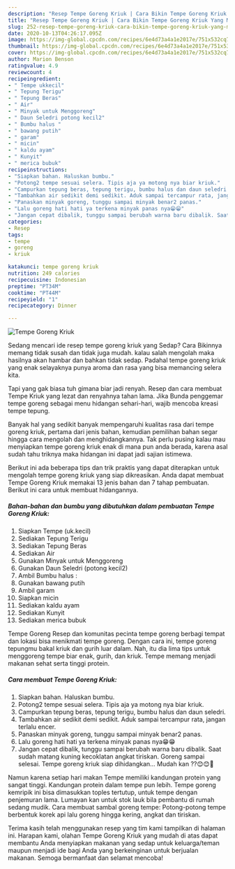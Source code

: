 ```yaml
---
description: "Resep Tempe Goreng Kriuk | Cara Bikin Tempe Goreng Kriuk Yang Mudah Dan Praktis"
title: "Resep Tempe Goreng Kriuk | Cara Bikin Tempe Goreng Kriuk Yang Mudah Dan Praktis"
slug: 252-resep-tempe-goreng-kriuk-cara-bikin-tempe-goreng-kriuk-yang-mudah-dan-praktis
date: 2020-10-13T04:26:17.095Z
image: https://img-global.cpcdn.com/recipes/6e4d73a4a1e2017e/751x532cq70/tempe-goreng-kriuk-foto-resep-utama.jpg
thumbnail: https://img-global.cpcdn.com/recipes/6e4d73a4a1e2017e/751x532cq70/tempe-goreng-kriuk-foto-resep-utama.jpg
cover: https://img-global.cpcdn.com/recipes/6e4d73a4a1e2017e/751x532cq70/tempe-goreng-kriuk-foto-resep-utama.jpg
author: Marion Benson
ratingvalue: 4.9
reviewcount: 4
recipeingredient:
- " Tempe ukkecil"
- " Tepung Terigu"
- " Tepung Beras"
- " Air"
- " Minyak untuk Menggoreng"
- " Daun Seledri potong kecil2"
- " Bumbu halus "
- " bawang putih"
- " garam"
- " micin"
- " kaldu ayam"
- " Kunyit"
- " merica bubuk"
recipeinstructions:
- "Siapkan bahan. Haluskan bumbu."
- "Potong2 tempe sesuai selera. Tipis aja ya motong nya biar kriuk."
- "Campurkan tepung beras, tepung terigu, bumbu halus dan daun seledri."
- "Tambahkan air sedikit demi sedikit. Aduk sampai tercampur rata, jangan terlalu encer."
- "Panaskan minyak goreng, tunggu sampai minyak benar2 panas."
- "Lalu goreng hati hati ya terkena minyak panas nya😁😁"
- "Jangan cepat dibalik, tunggu sampai berubah warna baru dibalik. Saat sudah matang kuning kecoklatan angkat tiriskan. Goreng sampai selesai. Tempe goreng kriuk siap dihidangkan... Mudah kan ??😊😊🤭"
categories:
- Resep
tags:
- tempe
- goreng
- kriuk

katakunci: tempe goreng kriuk 
nutrition: 249 calories
recipecuisine: Indonesian
preptime: "PT34M"
cooktime: "PT44M"
recipeyield: "1"
recipecategory: Dinner

---
```



![Tempe Goreng Kriuk](https://img-global.cpcdn.com/recipes/6e4d73a4a1e2017e/751x532cq70/tempe-goreng-kriuk-foto-resep-utama.jpg)

Sedang mencari ide resep tempe goreng kriuk yang Sedap? Cara Bikinnya memang tidak susah dan tidak juga mudah. kalau salah mengolah maka hasilnya akan hambar dan bahkan tidak sedap. Padahal tempe goreng kriuk yang enak selayaknya punya aroma dan rasa yang bisa memancing selera kita.

Tapi yang gak biasa tuh gimana biar jadi renyah. Resep dan cara membuat Tempe Kriuk yang lezat dan renyahnya tahan lama. Jika Bunda penggemar tempe goreng sebagai menu hidangan sehari-hari, wajib mencoba kreasi tempe tepung.

Banyak hal yang sedikit banyak mempengaruhi kualitas rasa dari tempe goreng kriuk, pertama dari jenis bahan, kemudian pemilihan bahan segar hingga cara mengolah dan menghidangkannya. Tak perlu pusing kalau mau menyiapkan tempe goreng kriuk enak di mana pun anda berada, karena asal sudah tahu triknya maka hidangan ini dapat jadi sajian istimewa.


Berikut ini ada beberapa tips dan trik praktis yang dapat diterapkan untuk mengolah tempe goreng kriuk yang siap dikreasikan. Anda dapat membuat Tempe Goreng Kriuk memakai 13 jenis bahan dan 7 tahap pembuatan. Berikut ini cara untuk membuat hidangannya.

<!--inarticleads1-->

##### Bahan-bahan dan bumbu yang dibutuhkan dalam pembuatan Tempe Goreng Kriuk:

1. Siapkan  Tempe (uk.kecil)
1. Sediakan  Tepung Terigu
1. Sediakan  Tepung Beras
1. Sediakan  Air
1. Gunakan  Minyak untuk Menggoreng
1. Gunakan  Daun Seledri (potong kecil2)
1. Ambil  Bumbu halus :
1. Gunakan  bawang putih
1. Ambil  garam
1. Siapkan  micin
1. Sediakan  kaldu ayam
1. Sediakan  Kunyit
1. Sediakan  merica bubuk


Tempe Goreng Resep dan komunitas pecinta tempe goreng berbagi tempat dan lokasi bisa menikmati tempe goreng. Dengan cara ini, tempe goreng tepungmu bakal kriuk dan gurih luar dalam. Nah, itu dia lima tips untuk menggoreng tempe biar enak, gurih, dan kriuk. Tempe memang menjadi makanan sehat serta tinggi protein. 

<!--inarticleads2-->

##### Cara membuat Tempe Goreng Kriuk:

1. Siapkan bahan. Haluskan bumbu.
1. Potong2 tempe sesuai selera. Tipis aja ya motong nya biar kriuk.
1. Campurkan tepung beras, tepung terigu, bumbu halus dan daun seledri.
1. Tambahkan air sedikit demi sedikit. Aduk sampai tercampur rata, jangan terlalu encer.
1. Panaskan minyak goreng, tunggu sampai minyak benar2 panas.
1. Lalu goreng hati hati ya terkena minyak panas nya😁😁
1. Jangan cepat dibalik, tunggu sampai berubah warna baru dibalik. Saat sudah matang kuning kecoklatan angkat tiriskan. Goreng sampai selesai. Tempe goreng kriuk siap dihidangkan... Mudah kan ??😊😊🤭


Namun karena setiap hari makan Tempe memiliki kandungan protein yang sangat tinggi. Kandungan protein dalam tempe pun lebih. Tempe goreng kemripik ini bisa dimasukkan toples tertutup, untuk tempe dengan penjemuran lama. Lumayan kan untuk stok lauk bila pembantu di rumah sedang mudik. Cara membuat sambal goreng tempe: Potong-potong tempe berbentuk korek api lalu goreng hingga kering, angkat dan tiriskan. 

Terima kasih telah menggunakan resep yang tim kami tampilkan di halaman ini. Harapan kami, olahan Tempe Goreng Kriuk yang mudah di atas dapat membantu Anda menyiapkan makanan yang sedap untuk keluarga/teman maupun menjadi ide bagi Anda yang berkeinginan untuk berjualan makanan. Semoga bermanfaat dan selamat mencoba!
